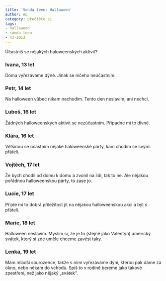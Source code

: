 ```yaml
---
title: 'Sonda teen: Halloween'
author: eL
category: přečtěte si
tags: 
- halloween
- sonda teen
- 43-2013
---
```


Účastníš se nějakých haloweenských aktivit? 

### Ivana, 13 let
Doma vyřezáváme dýně. Jinak se ničeho neúčastním. 

### Petr, 14 let
Na halloween vůbec nikam nechodím. Tento den neslavím, ani nechci.

### Luboš, 16 let
Žádných halloweenských aktivit se nezúčastním. Připadne mi to divné.
    
### Klára, 16 let
Většinou se účastním nějaké haloweenské párty, kam chodím se svými přáteli.
    
### Vojtěch, 17 let
Že bych chodil od domu k domu a zvonil na lidi, tak to ne. Ale nějakou pořádnou halloweenskou párty, to zase jo.
    
### Lucie, 17 let
Přijde mi to dobrá příležitost jít na nějakou halloweenskou akci a být s přáteli.
    
### Marie, 18 let
Halloween neslavím. Myslím si, že je to (stejně jako Valentýn) americký svátek, který si zde uměle chceme zavést taky.
    
### Lenka, 19 let
Mám mladší sourozence, takže s nimi vyřezáváme dýni, kterou pak dáme za okno, nebo někam do vchodu. Spíš to v rodině bereme jako takové zpestření, než jako nějaký „svátek“.